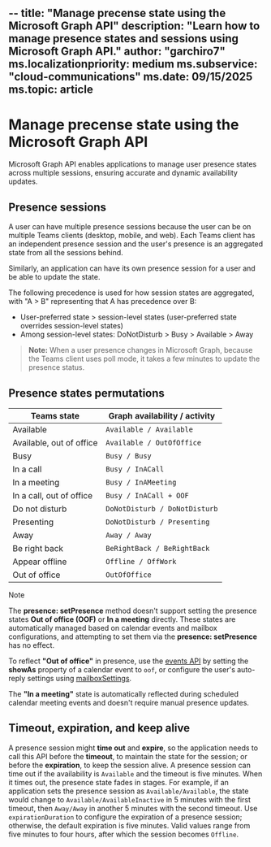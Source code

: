 --
title: "Manage precense state using the Microsoft Graph API"
description: "Learn how to manage presence states and sessions using Microsoft Graph API."
author: "garchiro7"
ms.localizationpriority: medium
ms.subservice: "cloud-communications"
ms.date: 09/15/2025
ms.topic: article
---

# Manage precense state using the Microsoft Graph API

Microsoft Graph API enables applications to manage user presence states across multiple sessions, ensuring accurate and dynamic availability updates.

## Presence sessions

A user can have multiple presence sessions because the user can be on multiple Teams clients (desktop, mobile, and web). Each Teams client has an independent presence session and the user's presence is an aggregated state from all the sessions behind.

Similarly, an application can have its own presence session for a user and be able to update the state.

The following precedence is used for how session states are aggregated, with "A > B" representing that A has precedence over B:
* User-preferred state > session-level states (user-preferred state overrides session-level states)
* Among session-level states: DoNotDisturb > Busy > Available > Away

> **Note:** When a user presence changes in Microsoft Graph, because the Teams client uses poll mode, it takes a few minutes to update the presence status.

## Presence states permutations

| Teams state              | Graph availability / activity            |
| ------------------------ | ---------------------------------------- |
| Available                | `Available / Available`                  |
| Available, out of office | `Available / OutOfOffice`                |
| Busy                     | `Busy / Busy`                            |
| In a call                | `Busy / InACall`                         |
| In a meeting             | `Busy / InAMeeting`                      |
| In a call, out of office | `Busy / InACall + OOF`                   |
| Do not disturb           | `DoNotDisturb / DoNotDisturb`            |
| Presenting               | `DoNotDisturb / Presenting`              |
| Away                     | `Away / Away`                            |
| Be right back            | `BeRightBack / BeRightBack`              |
| Appear offline           | `Offline / OffWork`                      |
| Out of office            | `OutOfOffice`                            |

> [!NOTE]
> 
>The **presence: setPresence** method doesn't support setting the presence states **Out of office (OOF)** or **In a meeting** directly. These states are automatically managed based on calendar events and mailbox configurations, and attempting to set them via the **presence: setPresence** has no effect.
>
>To reflect **"Out of office"** in presence, use the [events API](../resources/event.md) by setting the **showAs** property of a calendar event to `oof`, or configure the user's auto-reply settings using [mailboxSettings](../resources/mailboxsettings.md).
>
>The **"In a meeting"** state is automatically reflected during scheduled calendar meeting events and doesn't require manual presence updates.

## Timeout, expiration, and keep alive

A presence session might **time out** and **expire**, so the application needs to call this API before the **timeout**, to maintain the state for the session; or before the **expiration**, to keep the session alive.
A presence session can time out if the availability is `Available` and the timeout is five minutes. When it times out, the presence state fades in stages. For example, if an application sets the presence session as `Available/Available`, the state would change to `Available/AvailableInactive` in 5 minutes with the first timeout, then `Away/Away` in another 5 minutes with the second timeout.
Use `expirationDuration` to configure the expiration of a presence session; otherwise, the default expiration is five minutes. Valid values range from five minutes to four hours, after which the session becomes `Offline`.
